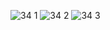 ![34 1](https://github.com/StarwoIF/7-/assets/160336868/d28e89e8-116c-415d-a598-8259134cde4e)
![34 2](https://github.com/StarwoIF/7-/assets/160336868/536fe7bf-839c-4571-9ea8-4c2c8faaa7a9)
![34 3](https://github.com/StarwoIF/7-/assets/160336868/0ad3f36b-9e06-49e7-bb09-c7c59800c616)
